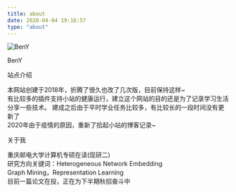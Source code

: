 ```yaml
---
title: about
date: 2020-04-04 19:16:57
type: "about"
---
```


<div class="about-me">
<img class="about-me-img" itemprop="image" src="https://image-1-1257237419.cos.ap-chongqing.myqcloud.com/sitelogo3.jpg" alt="BenY">
<p class="about-me-name" itemprop="name">BenY</p>
<div class="note info">
<p>
站点介绍
</p>
</div>
本网站创建于2018年，折腾了很久也改了几次版，目前保持这样~<br/>
有比较多的插件支持小站的健康运行，建立这个网站的目的还是为了记录学习生活<br/>
分享一些技术。
建成之后由于平时学业任务比较多，有比较长的一段时间没有更新了<br/>
2020年由于疫情的原因，重新了拾起小站的博客记录~
<div class="note primary">
<p>
关于我
</p>
</div>
重庆邮电大学计算机专硕在读(现研二)<br/>
研究方向关键词：Heterogeneous Network Embedding<br/>
Graph Mining，Representation Learning<br/>
目前一篇论文在投，正在为下半期秋招奋斗中
</div>



